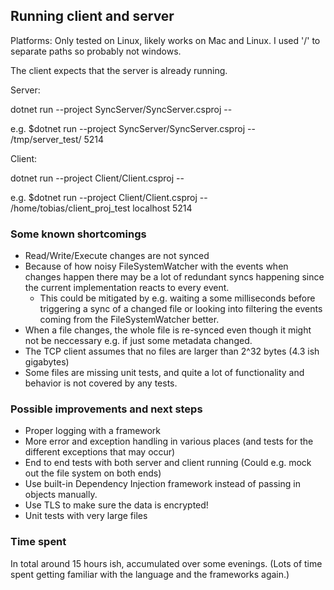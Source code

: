 
## Running client and server

Platforms: Only tested on Linux, likely works on Mac and Linux. I used '/' to separate paths so probably not windows.

The client expects that the server is already running.

Server:

dotnet run --project SyncServer/SyncServer.csproj -- <destination dir> <TCP port>

e.g. $dotnet run --project SyncServer/SyncServer.csproj -- /tmp/server_test/ 5214

Client:

dotnet run --project Client/Client.csproj -- <source dir> <server hostname> <server port>

e.g. $dotnet run --project Client/Client.csproj -- /home/tobias/client_proj_test localhost 5214

### Some known shortcomings

- Read/Write/Execute changes are not synced
- Because of how noisy FileSystemWatcher with the events when changes happen there may be a lot of redundant syncs happening since the current implementation reacts to every event.
    - This could be mitigated by e.g. waiting a some milliseconds before triggering a sync of a changed file or looking into filtering the events coming from the FileSystemWatcher better.
- When a file changes, the whole file is re-synced even though it might not be neccessary e.g. if just some metadata changed.
- The TCP client assumes that no files are larger than 2^32 bytes (4.3 ish gigabytes)
- Some files are missing unit tests, and quite a lot of functionality and behavior is not covered by any tests.

### Possible improvements and next steps

- Proper logging with a framework
- More error and exception handling in various places (and tests for the different exceptions that may occur)
- End to end tests with both server and client running (Could e.g. mock out the file system on both ends)
- Use built-in Dependency Injection framework instead of passing in objects manually.
- Use TLS to make sure the data is encrypted!
- Unit tests with very large files

### Time spent

In total around 15 hours ish, accumulated over some evenings. (Lots of time spent getting familiar with the language and the frameworks again.)
